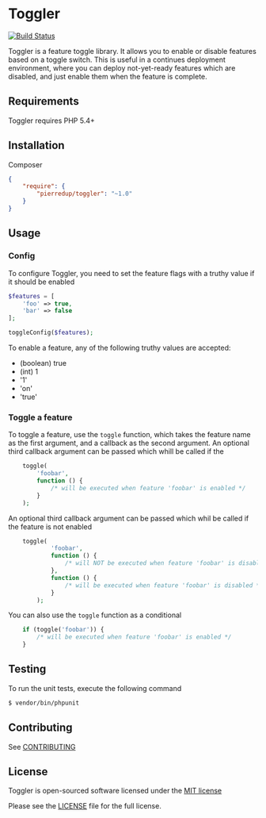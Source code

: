 # Toggler

[![Build Status](https://travis-ci.org/pierredup/toggler.svg)](https://travis-ci.org/pierredup/toggler)

Toggler is a feature toggle library. It allows you to enable or disable features based on a toggle switch.
This is useful in a continues deployment environment, where you can deploy not-yet-ready features which are disabled, and just enable them when the feature is complete.

## Requirements

Toggler requires PHP 5.4+

## Installation

Composer

``` json
{
    "require": {
        "pierredup/toggler": "~1.0"
    }
}
```


## Usage

### Config

To configure Toggler, you need to set the feature flags with a truthy value if it should be enabled

``` php
$features = [
    'foo' => true,
    'bar' => false
];

toggleConfig($features);
```

To enable a feature, any of the following truthy values are accepted:

* (boolean) true
* (int) 1
* '1'
* 'on'
* 'true'

### Toggle a feature

To toggle a feature, use the `toggle` function, which takes the feature name as the first argument, and a callback as the second argument.
An optional third callback argument can be passed which whill be called if the

``` php
    toggle(
        'foobar',
        function () {
            /* will be executed when feature 'foobar' is enabled */
        }
    );
```

An optional third callback argument can be passed which whil be called if the feature is not enabled

``` php
    toggle(
            'foobar',
            function () {
                /* will NOT be executed when feature 'foobar' is disabled */
            },
            function () {
                /* will be executed when feature 'foobar' is disabled */
            }
        );
```

You can also use the `toggle` function as a conditional

``` php
    if (toggle('foobar')) {
        /* will be executed when feature 'foobar' is enabled */
    }
```

## Testing

To run the unit tests, execute the following command

``` bash
$ vendor/bin/phpunit
```

## Contributing

See [CONTRIBUTING](https://github.com/pierredup/toggler/blob/master/CONTRIBUTING.md)

## License

Toggler is open-sourced software licensed under the [MIT license](http://opensource.org/licenses/MIT)

Please see the [LICENSE](LICENSE) file for the full license.
